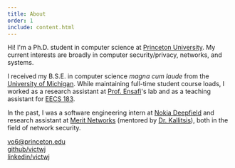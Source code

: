 ```yaml
---
title: About
order: 1
include: content.html
---
```


Hi! I'm a Ph.D. student in computer science at [Princeton
University](https://www.cs.princeton.edu/). My current
interests are broadly in computer security/privacy, networks, and systems.

I received my B.S.E. in computer science _magna cum laude_ from the [University of
Michigan](https://www.eecs.umich.edu/cse/). While maintaining full-time student
course loads, I worked as a research assistant at [Prof.
Ensafi](https://ensa.fi)'s lab and as a teaching assistant for [EECS
183](https://eecs183.org).

In the past, I was a software engineering intern at [Nokia
Deepfield](https://www.nokia.com/networks/solutions/deepfield/)
and research assistant at [Merit Networks](https://www.merit.edu) (mentored by [Dr.
Kallitsis](http://www-personal.umich.edu/~mgkallit/)), both in the field of
network security.

[vo6@princeton.edu](mailto:vo6@princeton.edu)  
[github/victwj](https://github.com/victwj)  
[linkedin/victwj](https://www.linkedin.com/in/victwj/)
